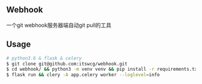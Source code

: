 ## Webhook
一个git webhook服务器端自动git pull的工具

## Usage
```bash
# python3.6 & flask & celery
$ git clone git@github.com:itswcg/webhook.git
$ cd webhook/ && python3 -m venv venv && pip install -r requirements.txt
$ flask run && clery -A app.celery worker --loglevel=info
```

